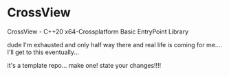# CrossView
CrossView - C++20 x64-Crossplatform Basic EntryPoint Library



dude I'm exhausted and only half way there and real life is coming for me.... I'll get to this eventually...




it's a template repo... make one! state your changes!!!!
